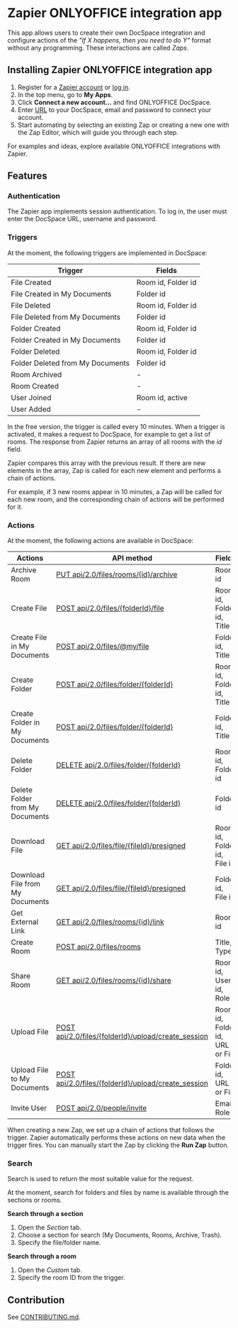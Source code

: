 # Zapier ONLYOFFICE integration app

This app allows users to create their own DocSpace integration and configure actions of the *"If X happens, then you need to do Y"* format without any programming. These interactions are called *Zaps*.

## Installing Zapier ONLYOFFICE integration app

1. Register for a [Zapier account](https://zapier.com/sign-up) or [log in](https://zapier.com/app/login).
2. In the top menu, go to **My Apps**.
3. Click **Connect a new account...** and find ONLYOFFICE DocSpace.
4. Enter [URL](https://api.onlyoffice.com/docspace/api-backend/get-started/how-it-works/passing-authentication/) to your DocSpace, email and password to connect your account.
5. Start automating by selecting an existing Zap or creating a new one with the Zap Editor, which will guide you through each step.

For examples and ideas, explore available ONLYOFFICE integrations with Zapier.


## Features

### Authentication

The Zapier app implements session authentication. To log in, the user must enter the DocSpace URL, username and password.

### Triggers

At the moment, the following triggers are implemented in DocSpace:

| Trigger | Fields |
| ------------- | ------------- |
| File Created | Room id, Folder id |
| File Created in My Documents | Folder id |
| File Deleted | Room id, Folder id |
| File Deleted from My Documents | Folder id |
| Folder Created | Room id, Folder id |
| Folder Created in My Documents | Folder id |
| Folder Deleted | Room id, Folder id |
| Folder Deleted from My Documents | Folder id |
| Room Archived | - |
| Room Created | - |
| User Joined | Room id, active |
| User Added | - |

In the free version, the trigger is called every 10 minutes. When a trigger is activated, it makes a request to DocSpace, for example to get a list of rooms. The response from Zapier returns an array of all rooms with the *id* field.

Zapier compares this array with the previous result. If there are new elements in the array, Zap is called for each new element and performs a chain of actions.

For example, if 3 new rooms appear in 10 minutes, a Zap will be called for each new room, and the corresponding chain of actions will be performed for it.

### Actions

At the moment, the following actions are available in DocSpace:

| Actions | API method | Fields |
| ------------- | ------------- | ------------- |
| Archive Room | [PUT api/2.0/files/rooms/{id}/archive](https://api.onlyoffice.com/docspace/api-backend/usage-api/files/rooms/archive-a-room/) | Room id |
| Create File | [POST api/2.0/files/{folderId}/file](https://api.onlyoffice.com/docspace/api-backend/usage-api/files/files/create-a-file/) | Room id, Folder id, Title |
| Create File in My Documents | [POST api/2.0/files/@my/file](https://api.onlyoffice.com/docspace/api-backend/usage-api/files/files/create-a-file-in-the-my-documents-section/) | Folder id, Title |
| Create Folder | [POST api/2.0/files/folder/{folderId}](https://api.onlyoffice.com/docspace/api-backend/usage-api/files/folders/create-a-folder/) | Room id, Folder id, Title |
| Create Folder in My Documents | [POST api/2.0/files/folder/{folderId}](https://api.onlyoffice.com/docspace/api-backend/usage-api/files/folders/create-a-folder/) | Folder id, Title |
| Delete Folder | [DELETE api/2.0/files/folder/{folderId}](https://api.onlyoffice.com/docspace/api-backend/usage-api/files/folders/delete-a-folder/) | Room id, Folder id |
| Delete Folder from My Documents | [DELETE api/2.0/files/folder/{folderId}](https://api.onlyoffice.com/docspace/api-backend/usage-api/files/folders/delete-a-folder/) | Folder id |
| Download File | [GET api/2.0/files/file/{fileId}/presigned](https://api.onlyoffice.com/docspace/api-backend/usage-api/files/files/get-file-download-link-asynchronously/) | Room id, Folder id, File id |
| Download File from My Documents | [GET api/2.0/files/file/{fileId}/presigned](https://api.onlyoffice.com/docspace/api-backend/usage-api/files/files/get-file-download-link-asynchronously/) | Folder id, File id |
| Get External Link | [GET api/2.0/files/rooms/{id}/link](https://legacy-api.onlyoffice.com/docspace/method/files/get/api/2.0/files/file/%7bid%7d/link) | Room id |
| Create Room | [POST api/2.0/files/rooms](https://api.onlyoffice.com/docspace/api-backend/usage-api/files/rooms/create-a-room/) | Title, Type |
| Share Room | [GET api/2.0/files/rooms/{id}/share](https://api.onlyoffice.com/docspace/api-backend/usage-api/files/rooms/get-room-access-rights/) | Room id, User id, Role |
| Upload File | [POST api/2.0/files/{folderId}/upload/create_session](https://api.onlyoffice.com/docspace/api-backend/usage-api/files/operations/chunked-upload/) | Room id, Folder id, URL or File |
| Upload File to My Documents | [POST api/2.0/files/{folderId}/upload/create_session](https://api.onlyoffice.com/docspace/api-backend/usage-api/files/operations/chunked-upload/) | Folder id, URL or File |
| Invite User | [POST api/2.0/people/invite](https://api.onlyoffice.com/docspace/api-backend/usage-api/people/profiles/invite-users/) | Email, Role |

When creating a new Zap, we set up a chain of actions that follows the trigger. Zapier automatically performs these actions on new data when the trigger fires. You can manually start the Zap by clicking the **Run Zap** button.

### Search

Search is used to return the most suitable value for the request.

At the moment, search for folders and files by name is available through the sections or rooms.

**Search through a section**

1. Open the *Section* tab.
2. Choose a section for search (My Documents, Rooms, Archive, Trash).
3. Specify the file/folder name.

**Search through a room**

1. Open the *Custom* tab.
2. Specify the room ID from the trigger.


## Contribution

See [CONTRIBUTING.md](./CONTRIBUTING.md).

